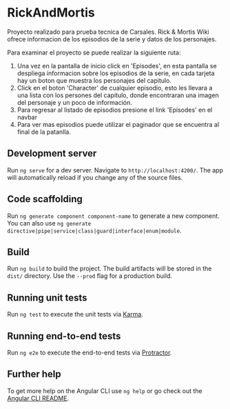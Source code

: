 # RickAndMortis

Proyecto realizado para prueba tecnica de Carsales.
Rick & Mortis Wiki ofrece informacion de los episodios de la serie y datos de los personajes.

Para examinar el proyecto se puede realizar la siguiente ruta:
1. Una vez en la pantalla de inicio click en 'Episodes', en esta pantalla se despliega informacion sobre los episodios de la serie, en cada tarjeta hay un boton que muestra los personajes del capitulo.
2. Click en el boton 'Character' de cualquier episodio, esto les llevara a una lista con los persones del capitulo, donde encontraran una imagen del personaje y un poco de información.
3. Para regresar al listado de episodios presione el link 'Episodes' en el navbar
4. Para ver mas episodios puede utilizar el paginador que se encuentra al final de la patanlla.

## Development server

Run `ng serve` for a dev server. Navigate to `http://localhost:4200/`. The app will automatically reload if you change any of the source files.

## Code scaffolding

Run `ng generate component component-name` to generate a new component. You can also use `ng generate directive|pipe|service|class|guard|interface|enum|module`.

## Build

Run `ng build` to build the project. The build artifacts will be stored in the `dist/` directory. Use the `--prod` flag for a production build.

## Running unit tests

Run `ng test` to execute the unit tests via [Karma](https://karma-runner.github.io).

## Running end-to-end tests

Run `ng e2e` to execute the end-to-end tests via [Protractor](http://www.protractortest.org/).

## Further help

To get more help on the Angular CLI use `ng help` or go check out the [Angular CLI README](https://github.com/angular/angular-cli/blob/master/README.md).

